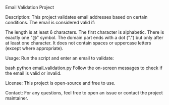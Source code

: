 Email Validation Project

Description:
This project validates email addresses based on certain conditions. The email is considered valid if:

The length is at least 6 characters.
The first character is alphabetic.
There is exactly one "@" symbol.
The domain part ends with a dot (".") but only after at least one character.
It does not contain spaces or uppercase letters (except where appropriate).

Usage:
Run the script and enter an email to validate:

bash
python email_validation.py
Follow the on-screen messages to check if the email is valid or invalid.

License:
This project is open-source and free to use.

Contact:
For any questions, feel free to open an issue or contact the project maintainer.

